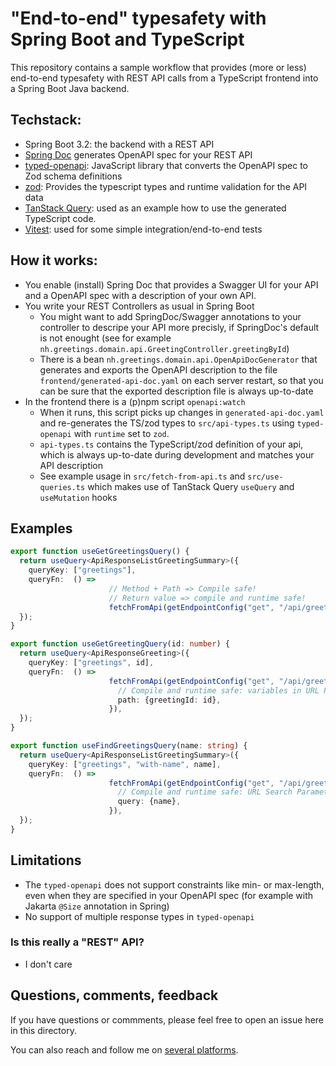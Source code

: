 # "End-to-end" typesafety with Spring Boot and TypeScript

This repository contains a sample workflow that provides (more or less) end-to-end typesafety with REST API calls from a TypeScript frontend into a Spring Boot Java backend.

## Techstack:

* Spring Boot 3.2: the backend with a REST API
* [Spring Doc](https://springdoc.org/) generates OpenAPI spec for your REST API
* [typed-openapi](https://github.com/astahmer/typed-openapi): JavaScript library that converts the OpenAPI spec to Zod schema definitions
* [zod](https://zod.dev): Provides the typescript types and runtime validation for the API data
* [TanStack Query](https://tanstack.com/query/latest): used as an example how to use the generated TypeScript code.
* [Vitest](https://vitest.dev/): used for some simple integration/end-to-end tests

## How it works:

- You enable (install) Spring Doc that provides a Swagger UI for your API and a OpenAPI spec with a description of your own API.
- You write your REST Controllers as usual in Spring Boot
  - You might want to add SpringDoc/Swagger annotations to your controller to descripe your API more precisly, if SpringDoc's default is not enought (see for example `nh.greetings.domain.api.GreetingController.greetingById`)
  - There is a bean `nh.greetings.domain.api.OpenApiDocGenerator` that generates and exports the OpenAPI description to the file `frontend/generated-api-doc.yaml` on each server restart, so that you can be sure that the exported description file is always up-to-date
- In the frontend there is a (p)npm script `openapi:watch`
  - When it runs, this script picks up changes in `generated-api-doc.yaml` and re-generates the TS/zod types to `src/api-types.ts` using `typed-openapi` with `runtime` set to `zod`.
  - `api-types.ts` contains the TypeScript/zod definition of your api, which is always up-to-date during development and matches your API description
  - See example usage in `src/fetch-from-api.ts` and `src/use-queries.ts` which makes use of TanStack Query `useQuery` and `useMutation` hooks

## Examples

```typescript jsx
export function useGetGreetingsQuery() {
  return useQuery<ApiResponseListGreetingSummary>({
    queryKey: ["greetings"],
    queryFn:  () =>
                      // Method + Path => Compile safe!
                      // Return value => compile and runtime safe!
                      fetchFromApi(getEndpointConfig("get", "/api/greetings"), undefined)
  });
}

export function useGetGreetingQuery(id: number) {
  return useQuery<ApiResponseGreeting>({
    queryKey: ["greetings", id],
    queryFn:  () =>
                      fetchFromApi(getEndpointConfig("get", "/api/greetings/{greetingId}"), {
                        // Compile and runtime safe: variables in URL Path
                        path: {greetingId: id},
                      }),
  });
}

export function useFindGreetingsQuery(name: string) {
  return useQuery<ApiResponseListGreetingSummary>({
    queryKey: ["greetings", "with-name", name],
    queryFn:  () =>
                      fetchFromApi(getEndpointConfig("get", "/api/greetings/search"), {
                        // Compile and runtime safe: URL Search Parameter
                        query: {name},
                      }),
  });
}
```

## Limitations

- The `typed-openapi` does not support constraints like min- or max-length, even when they are specified in your OpenAPI spec (for example with Jakarta `@Size` annotation in Spring)
- No support of multiple response types in `typed-openapi`

### Is this really a "REST" API?

- I don't care

## Questions, comments, feedback

If you have questions or commments, please feel free to open an issue here in this directory.

You can also reach and follow me on [several platforms](https://nilshartmann.net/follow-me).